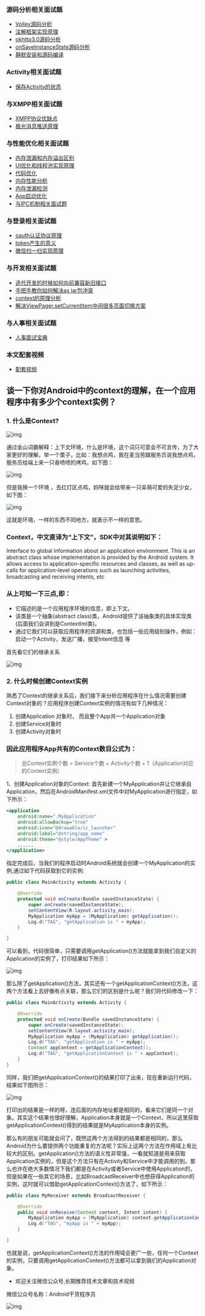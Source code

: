 ### 源码分析相关面试题

- [Volley源码分析](http://www.jianshu.com/p/ec3dc92df581)
- [注解框架实现原理](http://www.jianshu.com/p/20da6d6389e1)
- [okhttp3.0源码分析](http://www.jianshu.com/p/9ed2c2f2a52c)
- [onSaveInstanceState源码分析](http://www.jianshu.com/p/cbf9c3557d64)
- [静默安装和源码编译](http://www.jianshu.com/p/2211a5b3c37f)

### Activity相关面试题

- [保存Activity的状态](http://www.jianshu.com/p/cbf9c3557d64)

### 与XMPP相关面试题

- [XMPP协议优缺点](http://www.jianshu.com/p/2c04ac3c526a)
- [极光消息推送原理](http://www.jianshu.com/p/d88dc66908cf)

### 与性能优化相关面试题

- [内存泄漏和内存溢出区别](http://www.jianshu.com/p/5dd645b05c76)
- [UI优化和线程池实现原理](http://www.jianshu.com/p/c22398f8587f)
- [代码优化](http://www.jianshu.com/p/ebd41eab90df)
- [内存性能分析](http://www.jianshu.com/p/2665c31b9c2f)
- [内存泄漏检测](http://www.jianshu.com/p/1514c7804a06)
- [App启动优化](http://www.jianshu.com/p/f0f73fefdd43)
- [与IPC机制相关面试题](http://www.jianshu.com/p/de4793a4c2d0)

### 与登录相关面试题

- [oauth认证协议原理](http://www.jianshu.com/p/2a6ecbf8d49d)
- [token产生的意义](http://www.jianshu.com/p/9b7ce2d6c195)
- [微信扫一扫实现原理](http://www.jianshu.com/p/a9d1f21bd5e0)

### 与开发相关面试题

- [迭代开发的时候如何向前兼容新旧接口](http://www.jianshu.com/p/cbecadec98de)
- [手把手教你如何解决as jar包冲突](http://www.jianshu.com/p/30fdc391289c)
- [context的原理分析](http://www.jianshu.com/p/2706c13a1769)
- [解决ViewPager.setCurrentItem中间很多页面切换方案](http://www.jianshu.com/p/38ab6d856b56)

### 与人事相关面试题

- [人事面试宝典](http://www.jianshu.com/p/d61b553ff8c9)

### 本文配套视频

- [配套视频](https://v.qq.com/x/page/y0396os8vc6.html)

## 谈一下你对Android中的context的理解，在一个应用程序中有多少个context实例？

### 1. 什么是Context?

![img](http://upload-images.jianshu.io/upload_images/4037105-bf283f5324e5a188.png?imageMogr2/auto-orient/strip%7CimageView2/2/w/1240)

通过金山词霸解释：上下文环境，什么是环境，这个词只可意会不可言传，为了大家更好的理解，举一个栗子，比如：我想点鸡，我在麦当劳跟服务员说我想点鸡，服务员给端上来一只香喷喷的烤鸡，如下图：

![img](http://upload-images.jianshu.io/upload_images/4037105-3f21cf0410b902fd.jpg?imageMogr2/auto-orient/strip%7CimageView2/2/w/1240)

但是我换一个环境 ，去红灯区点鸡，妈咪就会给带来一只呆萌可爱的失足少女，如下图：

![img](http://upload-images.jianshu.io/upload_images/4037105-24dddb07d9119c2a.jpg?imageMogr2/auto-orient/strip%7CimageView2/2/w/1240)

这就是环境，一样的东西不同地方，就表示不一样的意思。

### Context，中文直译为“上下文”，SDK中对其说明如下：

Interface to global information about an application environment. This is an abstract class whose implementation is provided by the Android system. It allows access to application-specific resources and classes, as well as up-calls for
application-level operations such as launching activities, broadcasting and receiving intents, etc

### 从上可知一下三点,即：

- 它描述的是一个应用程序环境的信息，即上下文。
- 该类是一个抽象(abstract class)类，Android提供了该抽象类的具体实现类(后面我们会讲到是ContextIml类)。
- 通过它我们可以获取应用程序的资源和类，也包括一些应用级别操作，例如：启动一个Activity，发送广播，接受Intent信息 等

首先看它们的继承关系

![img](http://upload-images.jianshu.io/upload_images/4037105-3f6dfbce58383d95.png?imageMogr2/auto-orient/strip%7CimageView2/2/w/1240)

### 2. 什么时候创建Context实例

熟悉了Context的继承关系后，我们接下来分析应用程序在什么情况需要创建Context对象的？应用程序创建Context实例的情况有如下几种情况：

1) 创建Application 对象时， 而且整个App共一个Application对象
2) 创建Service对象时
3) 创建Activity对象时

### 因此应用程序App共有的Context数目公式为：

> 总Context实例个数 = Service个数 + Activity个数 + 1（Application对应的Context实例）

1、创建Application对象的Context:
首先新建一个MyApplication并让它继承自Application，然后在AndroidManifest.xml文件中对MyApplication进行指定，如下所示：

```xml
<application
    android:name=".MyApplication"
    android:allowBackup="true"
    android:icon="@drawable/ic_launcher"
    android:label="@string/app_name"
    android:theme="@style/AppTheme" >
    ......
</application>
```

指定完成后，当我们的程序启动时Android系统就会创建一个MyApplication的实例,通过如下代码获取到它的实例:

```java
public class MainActivity extends Activity {

    @Override
    protected void onCreate(Bundle savedInstanceState) {
        super.onCreate(savedInstanceState);
        setContentView(R.layout.activity_main);
        MyApplication myApp = (MyApplication) getApplication();
        Log.d("TAG", "getApplication is " + myApp);
    }

}
```

可以看到，代码很简单，只需要调用getApplication()方法就能拿到我们自定义的Application的实例了，打印结果如下所示：

![img](http://upload-images.jianshu.io/upload_images/4037105-bf6808194c852db6.png?imageMogr2/auto-orient/strip%7CimageView2/2/w/1240)

那么除了getApplication()方法，其实还有一个getApplicationContext()方法，这两个方法看上去好像有点关联，那么它们的区别是什么呢？我们将代码修改一下：

```java
public class MainActivity extends Activity {

    @Override
    protected void onCreate(Bundle savedInstanceState) {
        super.onCreate(savedInstanceState);
        setContentView(R.layout.activity_main);
        MyApplication myApp = (MyApplication) getApplication();
        Log.d("TAG", "getApplication is " + myApp);
        Context appContext = getApplicationContext();
        Log.d("TAG", "getApplicationContext is " + appContext);
    }
}
```

同样，我们把getApplicationContext()的结果打印了出来，现在重新运行代码，结果如下图所示：

![img](http://upload-images.jianshu.io/upload_images/4037105-308f49c6b7acc8f2.png?imageMogr2/auto-orient/strip%7CimageView2/2/w/1240)

打印出的结果是一样的呀，连后面的内存地址都是相同的，看来它们是同一个对象。其实这个结果也很好理解，Application本身就是一个Context，所以这里获取getApplicationContext()得到的结果就是MyApplication本身的实例。

那么有的朋友可能就会问了，既然这两个方法得到的结果都是相同的，那么Android为什么要提供两个功能重复的方法呢？实际上这两个方法在作用域上有比较大的区别。getApplication()方法的语义性非常强，一看就知道是用来获取Application实例的，但是这个方法只有在Activity和Service中才能调用的到。那么也许在绝大多数情况下我们都是在Activity或者Service中使用Application的，但是如果在一些其它的场景，比如BroadcastReceiver中也想获得Application的实例，这时就可以借助getApplicationContext()方法了，如下所示：

```java
public class MyReceiver extends BroadcastReceiver {  

    @Override  
    public void onReceive(Context context, Intent intent) {  
        MyApplication myApp = (MyApplication) context.getApplicationContext();  
        Log.d("TAG", "myApp is " + myApp);  
    }  

}
```

也就是说，getApplicationContext()方法的作用域会更广一些，任何一个Context的实例，只要调用getApplicationContext()方法都可以拿到我们的Application对象。

- 欢迎关注微信公众号,长期推荐技术文章和技术视频

微信公众号名称：Android干货程序员

![img](http://upload-images.jianshu.io/upload_images/4037105-8f737b5104dd0b5d.png?imageMogr2/auto-orient/strip%7CimageView2/2/w/1240)